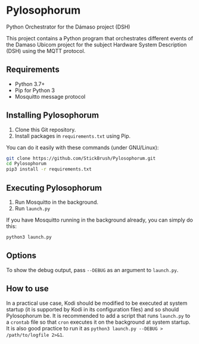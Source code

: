 # Pylosophorum
Python Orchestrator for the Dámaso project (DSH)

This project contains a Python program that orchestrates different events of the Damaso Ubicom project for the subject Hardware System Description (DSH) using the MQTT protocol.

## Requirements

- Python 3.7+
- Pip for Python 3
- Mosquitto message protocol

## Installing Pylosophorum

1. Clone this Git repository.
2. Install packages in `requirements.txt` using Pip.

You can do it easily with these commands (under GNU/Linux):
```bash
git clone https://github.com/StickBrush/Pylosophorum.git
cd Pylosophorum
pip3 install -r requirements.txt
```

## Executing Pylosophorum

1. Run Mosquitto in the background.
2. Run `launch.py`

If you have Mosquitto running in the background already, you can simply do this:

```bash
python3 launch.py
```

## Options

To show the debug output, pass `--DEBUG` as an argument to `launch.py`.

## How to use

In a practical use case, Kodi should be modified to be executed at system startup (it is supported by Kodi in its configuration files) and so should Pylosophorum be. It is recommended to add a script that runs `launch.py` to a `crontab` file so that `cron` executes it on the background at system startup. It is also good practice to run it as `python3 launch.py --DEBUG > /path/to/logfile 2>&1`.
